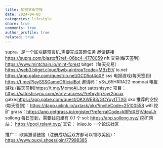 ```yaml
---
title: 加密货币空投
date: 2024-04-06
categories: lifestyle
share: true
comments: true
author_profile: true
related: true
---
```


supra，是一个区块链预言机,需要完成答题任务 邀请链接 https://supra.com/blastoff?ref=06bc4-4778059
nft 交易(每天签到) https://www.mintchain.io/mint-forest
bitget（每天交易） https://web3.bitget.cloud/bwb-airdrop?code=MBzEtV
io.net https://app.galxe.com/quest/io.net/GCD5ot4oXP
sss 电报游戏(每天签到) https://t.me/PlaySSSGameOfficialBot 邀请码：sSs_65HRRA22
momoai 电报游戏 (每天签到)https://t.me/MomoAI_bot
satoshisync 项目：https://satoshisync.com/early-access/?ref=yhp7cyr2qcux galxe:https://app.galxe.com/quest/OKXWEB3/GCYuytTTXG
okx 推荐的空投(每天签到)：https://dapp.uxlink.io/uxtask/okx?inviteCode=25100558
wifi 挖矿 grass：https://app.getgrass.io/register/?referralCode=kRPdXEfjVdeulJr
sollong 每日签到，需要钱包里有 0.1 个 sol: https://app.sollong.xyz/
挖矿网站： https://pool.rplant.xyz/
其它：
inleo.io 一个论坛社区

推广：
欧易邀请链接（注册成功后双方都可以领取奖励）：https://www.ouxyi.shoes/join/77998385
